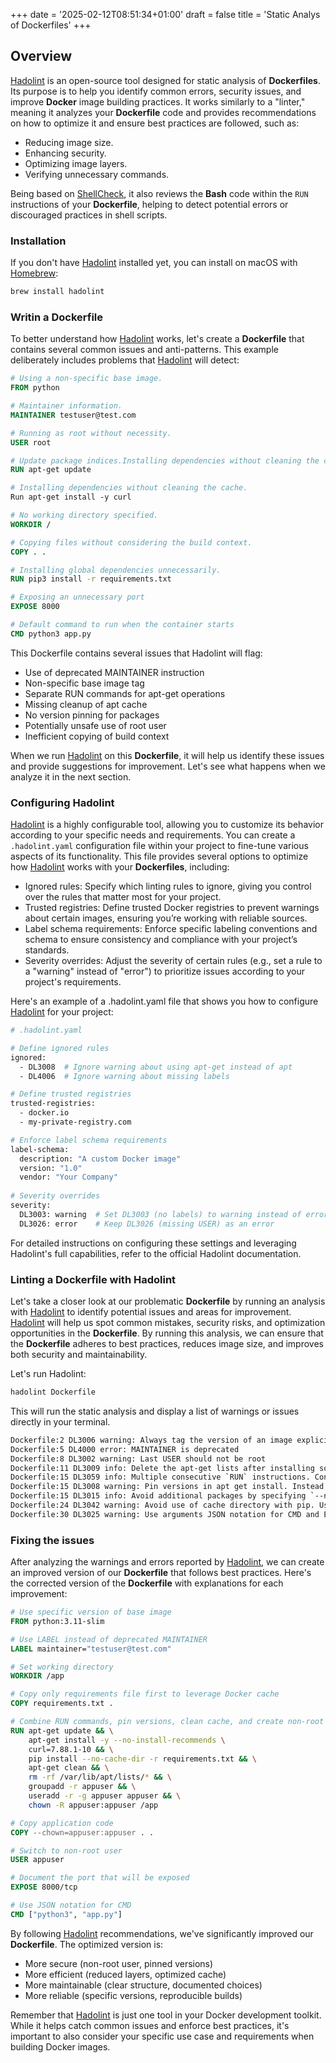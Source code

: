 +++
date = '2025-02-12T08:51:34+01:00'
draft = false
title = 'Static Analys of Dockerfiles'
+++

## Overview

[Hadolint](https://github.com/hadolint/hadolint) is an open-source tool designed for static analysis of **Dockerfiles**. Its purpose is to help you identify common errors, security issues, and improve **Docker** image building practices. It works similarly to a "linter," meaning it analyzes your **Dockerfile** code and provides recommendations on how to optimize it and ensure best practices are followed, such as:

- Reducing image size.
- Enhancing security.
- Optimizing image layers.
- Verifying unnecessary commands.

Being based on [ShellCheck](https://www.shellcheck.net/), it also reviews the **Bash** code within the ```RUN``` instructions of your **Dockerfile**, helping to detect potential errors or discouraged practices in shell scripts.

### Installation

If you don't have [Hadolint](https://github.com/hadolint/hadolint) installed yet, you can install on macOS with [Homebrew](https://brew.sh/):

```bash
brew install hadolint
```

### Writin a Dockerfile

To better understand how [Hadolint](https://github.com/hadolint/hadolint) works, let's create a **Dockerfile** that contains several common issues and anti-patterns. This example deliberately includes problems that [Hadolint](https://github.com/hadolint/hadolint) will detect:

```dockerfile
# Using a non-specific base image.
FROM python

# Maintainer information.
MAINTAINER testuser@test.com

# Running as root without necessity.
USER root

# Update package indices.Installing dependencies without cleaning the cache.
RUN apt-get update

# Installing dependencies without cleaning the cache.
Run apt-get install -y curl

# No working directory specified.
WORKDIR /

# Copying files without considering the build context.
COPY . .

# Installing global dependencies unnecessarily.
RUN pip3 install -r requirements.txt

# Exposing an unnecessary port
EXPOSE 8000

# Default command to run when the container starts
CMD python3 app.py
```

This Dockerfile contains several issues that Hadolint will flag:

- Use of deprecated MAINTAINER instruction
- Non-specific base image tag
- Separate RUN commands for apt-get operations
- Missing cleanup of apt cache
- No version pinning for packages
- Potentially unsafe use of root user
- Inefficient copying of build context

When we run [Hadolint](https://github.com/hadolint/hadolint) on this **Dockerfile**, it will help us identify these issues and provide suggestions for improvement. Let's see what happens when we analyze it in the next section.

### Configuring Hadolint

[Hadolint](https://github.com/hadolint/hadolint) is a highly configurable tool, allowing you to customize its behavior according to your specific needs and requirements. You can create a ```.hadolint.yaml``` configuration file within your project to fine-tune various aspects of its functionality. This file provides several options to optimize how [Hadolint](https://github.com/hadolint/hadolint) works with your **Dockerfiles**, including:

- Ignored rules: Specify which linting rules to ignore, giving you control over the rules that matter most for your project.
- Trusted registries: Define trusted Docker registries to prevent warnings about certain images, ensuring you’re working with reliable sources.
- Label schema requirements: Enforce specific labeling conventions and schema to ensure consistency and compliance with your project’s standards.
- Severity overrides: Adjust the severity of certain rules (e.g., set a rule to a "warning" instead of "error") to prioritize issues according to your project's requirements.

Here's an example of a .hadolint.yaml file that shows you how to configure [Hadolint](https://github.com/hadolint/hadolint) for your project:

```bash
# .hadolint.yaml

# Define ignored rules
ignored:
  - DL3008  # Ignore warning about using apt-get instead of apt
  - DL4006  # Ignore warning about missing labels

# Define trusted registries
trusted-registries:
  - docker.io
  - my-private-registry.com

# Enforce label schema requirements
label-schema:
  description: "A custom Docker image"
  version: "1.0"
  vendor: "Your Company"
  
# Severity overrides
severity:
  DL3003: warning  # Set DL3003 (no labels) to warning instead of error
  DL3026: error    # Keep DL3026 (missing USER) as an error
```

For detailed instructions on configuring these settings and leveraging Hadolint's full capabilities, refer to the official Hadolint documentation.
### Linting a Dockerfile with Hadolint

Let's take a closer look at our problematic **Dockerfile** by running an analysis with [Hadolint](https://github.com/hadolint/hadolint) to identify potential issues and areas for improvement. [Hadolint](https://github.com/hadolint/hadolint) will help us spot common mistakes, security risks, and optimization opportunities in the **Dockerfile**. By running this analysis, we can ensure that the **Dockerfile** adheres to best practices, reduces image size, and improves both security and maintainability. 

Let's run Hadolint:

```bash
hadolint Dockerfile
```

This will run the static analysis and display a list of warnings or issues directly in your terminal.


```bash
Dockerfile:2 DL3006 warning: Always tag the version of an image explicitly
Dockerfile:5 DL4000 error: MAINTAINER is deprecated
Dockerfile:8 DL3002 warning: Last USER should not be root
Dockerfile:11 DL3009 info: Delete the apt-get lists after installing something
Dockerfile:15 DL3059 info: Multiple consecutive `RUN` instructions. Consider consolidation.
Dockerfile:15 DL3008 warning: Pin versions in apt get install. Instead of `apt-get install <package>` use `apt-get install <package>=<version>`
Dockerfile:15 DL3015 info: Avoid additional packages by specifying `--no-install-recommends`
Dockerfile:24 DL3042 warning: Avoid use of cache directory with pip. Use `pip install --no-cache-dir <package>`
Dockerfile:30 DL3025 warning: Use arguments JSON notation for CMD and ENTRYPOINT arguments
```

### Fixing the issues

After analyzing the warnings and errors reported by [Hadolint](https://github.com/hadolint/hadolint), we can create an improved version of our **Dockerfile** that follows best practices. Here's the corrected version of the **Dockerfile** with explanations for each improvement:

```dockerfile
# Use specific version of base image
FROM python:3.11-slim

# Use LABEL instead of deprecated MAINTAINER
LABEL maintainer="testuser@test.com"

# Set working directory
WORKDIR /app

# Copy only requirements file first to leverage Docker cache
COPY requirements.txt .

# Combine RUN commands, pin versions, clean cache, and create non-root user
RUN apt-get update && \
    apt-get install -y --no-install-recommends \
    curl=7.88.1-10 && \
    pip install --no-cache-dir -r requirements.txt && \
    apt-get clean && \
    rm -rf /var/lib/apt/lists/* && \
    groupadd -r appuser && \
    useradd -r -g appuser appuser && \
    chown -R appuser:appuser /app

# Copy application code
COPY --chown=appuser:appuser . .

# Switch to non-root user
USER appuser

# Document the port that will be exposed
EXPOSE 8000/tcp

# Use JSON notation for CMD
CMD ["python3", "app.py"]
```

By following [Hadolint](https://github.com/hadolint/hadolint) recommendations, we've significantly improved our **Dockerfile**. The optimized version is:

- More secure (non-root user, pinned versions)
- More efficient (reduced layers, optimized cache)
- More maintainable (clear structure, documented choices)
- More reliable (specific versions, reproducible builds)

Remember that [Hadolint](https://github.com/hadolint/hadolint) is just one tool in your Docker development toolkit. While it helps catch common issues and enforce best practices, it's important to also consider your specific use case and requirements when building Docker images.

